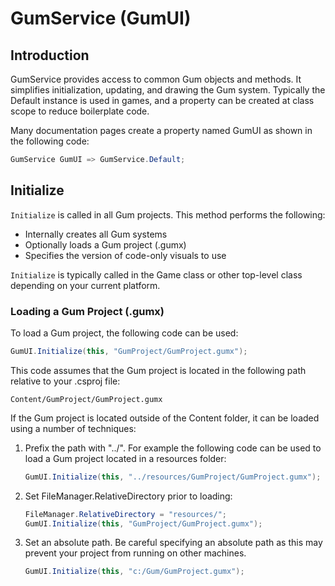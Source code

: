 # GumService (GumUI)

## Introduction

GumService provides access to common Gum objects and methods. It simplifies initialization, updating, and drawing the Gum system. Typically the Default instance is used in games, and a property can be created at class scope to reduce boilerplate code.

Many documentation pages create a property named GumUI as shown in the following code:

```csharp
GumService GumUI => GumService.Default;
```

## Initialize

`Initialize` is called in all Gum projects. This method performs the following:

* Internally creates all Gum systems
* Optionally loads a Gum project (.gumx)
* Specifies the version of code-only visuals to use

`Initialize` is typically called in the Game class or other top-level class depending on your current platform.

### Loading a Gum Project (.gumx)

To load a Gum project, the following code can be used:

```csharp
GumUI.Initialize(this, "GumProject/GumProject.gumx");
```

This code assumes that the Gum project is located in the following path relative to your .csproj file:

```
Content/GumProject/GumProject.gumx
```

If the Gum project is located outside of the Content folder, it can be loaded using a number of techniques:

1.  Prefix the path with "../". For example the following code can be used to load a Gum project located in a resources folder:&#x20;

    ```csharp
    GumUI.Initialize(this, "../resources/GumProject/GumProject.gumx");
    ```
2.  Set FileManager.RelativeDirectory prior to loading:

    ```csharp
    FileManager.RelativeDirectory = "resources/";
    GumUI.Initialize(this, "GumProject/GumProject.gumx");
    ```
3.  Set an absolute path. Be careful specifying an absolute path as this may prevent your project from running on other machines.

    ```csharp
    GumUI.Initialize(this, "c:/Gum/GumProject.gumx");
    ```
